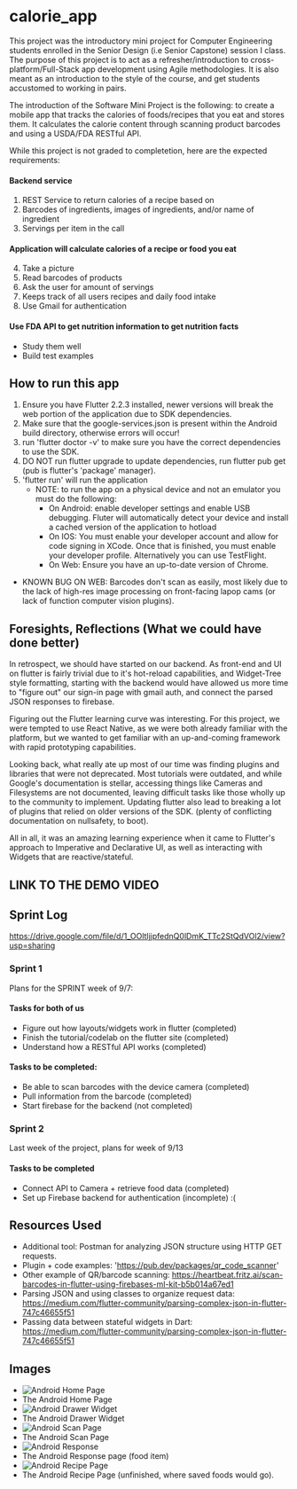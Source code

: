 # calorie_app

This project was the introductory mini project for Computer Engineering students enrolled in the Senior Design (i.e Senior Capstone) session I class.
The purpose of this project is to act as a refresher/introduction to cross-platform/Full-Stack app development using Agile methodologies. 
It is also meant as an introduction to the style of the course, and get students accustomed to working in pairs.

The introduction of the Software Mini Project is the following: to create a mobile app that tracks the calories of foods/recipes that you eat and stores them. 
It calculates the calorie content through scanning product barcodes and using a USDA/FDA RESTful API.
 
While this project is not graded to completetion, here are the expected requirements:
#### Backend service
1. REST Service to return calories of a recipe based on
2. Barcodes of ingredients, images of ingredients, and/or name of ingredient
3. Servings per item in the call
#### Application will calculate calories of a recipe or food you eat
4. Take a picture
5. Read barcodes of products
6. Ask the user for amount of servings
7. Keeps track of all users recipes and daily food intake
8. Use Gmail for authentication
#### Use FDA API to get nutrition information to get nutrition facts
* Study them well
* Build test examples

## How to run this app 
1. Ensure you have Flutter 2.2.3 installed, newer versions will break the web portion of the application due to SDK dependencies.
2. Make sure that the google-services.json is present within the Android build directory, otherwise errors will occur!
3. run 'flutter doctor -v' to make sure you have the correct dependencies to use the SDK. 
4. DO NOT run flutter upgrade to update dependencies, run flutter pub get (pub is flutter's 'package' manager).
5. 'flutter run' will run the application
	* NOTE: to run the app on a physical device and not an emulator you must do the following:
		* On Android: enable developer settings and enable USB debugging. Fluter will automatically detect your device and install a cached version of the application to hotload
		* On IOS: You must enable your developer account and allow for code signing in XCode. Once that is finished, you must enable your developer profile. Alternatively you can use TestFlight.
		* On Web: Ensure you have an up-to-date version of Chrome.
* KNOWN BUG ON WEB: Barcodes don't scan as easily, most likely due to the lack of high-res image processing on front-facing lapop cams (or lack of function computer vision plugins).

## Foresights, Reflections (What we could have done better)

In retrospect, we should have started on our backend. As front-end and UI on flutter is fairly trivial due to it's hot-reload capabilities, and Widget-Tree style formatting, starting with the backend would have allowed us more time to
"figure out" our sign-in page with gmail auth, and connect the parsed JSON responses to firebase.

Figuring out the Flutter learning curve was interesting. For this project, we were tempted to use React Native, as we were both already familiar with the platform, but we wanted to get familiar with an up-and-coming framework with rapid prototyping capabilities.

Looking back, what really ate up most of our time was finding plugins and libraries that were not deprecated. Most tutorials were outdated, and while Google's documentation is stellar, accessing things like Cameras and Filesystems are not documented, leaving difficult tasks like those wholly up to the community to implement. Updating flutter also lead to breaking a lot of plugins that relied on older versions of the SDK. (plenty of conflicting documentation on nullsafety, to boot).

All in all, it was an amazing learning experience when it came to Flutter's approach to Imperative and Declarative UI, as well as interacting with Widgets that are reactive/stateful.
## LINK TO THE DEMO VIDEO
## Sprint Log
https://drive.google.com/file/d/1_OOltljjpfednQ0lDmK_TTc2StQdVOl2/view?usp=sharing
### Sprint 1
Plans for the SPRINT week of 9/7:

#### Tasks for both of us
- Figure out how layouts/widgets work in flutter (completed)
- Finish the tutorial/codelab on the flutter site (completed)
- Understand how a RESTful API works (completed)

#### Tasks to be completed:
- Be able to scan barcodes with the device camera (completed)
- Pull information from the barcode (completed)
- Start firebase for the backend (not completed)

### Sprint 2
Last week of the project, plans for week of 9/13

#### Tasks to be completed
- Connect API to Camera + retrieve food data (completed)
- Set up Firebase backend for authentication (incomplete) :(

## Resources Used
* Additional tool: Postman for analyzing JSON structure using HTTP GET requests.
* Plugin + code examples: 'https://pub.dev/packages/qr_code_scanner'
* Other example of QR/barcode scanning: https://heartbeat.fritz.ai/scan-barcodes-in-flutter-using-firebases-ml-kit-b5b014a67ed1
* Parsing JSON and using classes to organize request data: https://medium.com/flutter-community/parsing-complex-json-in-flutter-747c46655f51
* Passing data between stateful widgets in Dart: https://medium.com/flutter-community/parsing-complex-json-in-flutter-747c46655f51

## Images
* ![Android Home Page](https://github.com/derekbarbosa/CalorieContent/blob/main/images/Android/Android_home.png)
* The Android Home Page
* ![Android Drawer Widget](https://github.com/derekbarbosa/CalorieContent/blob/main/images/Android/Android_Drawer.png)
* The Android Drawer Widget
* ![Android Scan Page](https://github.com/derekbarbosa/CalorieContent/blob/main/images/Android/Android_Scan.png)
* The Android Scan Page
* ![Android Response](https://github.com/derekbarbosa/CalorieContent/blob/main/images/Android/Android_response.png)
* The Android Response page (food item)
* ![Android Recipe Page](https://github.com/derekbarbosa/CalorieContent/blob/main/images/Android/android_recipe.png)
* The Android Recipe Page (unfinished, where saved foods would go).




